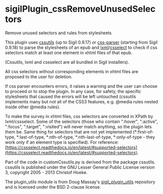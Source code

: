 # sigilPlugin_cssRemoveUnusedSelectors
Remove unused selectors and rules from stylesheets

This plugin uses [cssutils](https://pypi.python.org/pypi/cssutils) (up to Sigil 0.9.17) or [css-parser](https://github.com/ebook-utils/css-parser) (starting from Sigil 0.9.18) to parse the stylesheets of an epub and [lxml](https://pypi.org/project/lxml/)/[csselect](https://pypi.org/project/cssselect/) to check if css selectors match at least one element in xhtml files of that epub.

(Cssutils, lxml and cssselect are all bundled in Sigil installers).

All css selectors without corresponding elements in xhtml files are proposed to the user for deletion.

If css parser encounters errors, it raises a warning and the user can choose to proceed or to stop the plugin. In any case, for safety, the specific stylesheets that caused the errors will be left untouched (cssutils implements many but not all of the CSS3 features, e.g. @media rules nested inside other @media rules).

To make the survey in xhtml files, css selectors are converted in XPath by lxml/cssselect. Some of the selectors (those who contain ":hover", ":active", ":focus", ":target", ":visited") will never match anything, so the plugin lets them be. Same thing for selectors that are not yet implemented (*:first-of-type, *:last-of-type, *:nth-of-type, *:nth-last-of-type, *:only-of-type - they work only if an element type is specified). For reference: [https://cssselect.readthedocs.io/en/latest/#supported-selectors](https://cssselect.readthedocs.io/en/latest/#supported-selectors).

Part of the code in customCssutils.py is derived from the package cssutils.
cssutils is published under the GNU Lesser General Public License version 3,
copyright 2005 - 2013 Christof Hoeke.

The plugin_utils module is from Doug Massay's [sigil_plugin_utils](https://github.com/dougmassay/sigil-plugin-utils) repository and is licensed under the BSD 2-clause license.
